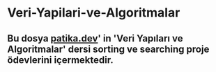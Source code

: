 # Veri-Yapilari-ve-Algoritmalar

## Bu dosya [patika.dev](https://www.patika.dev/tr)' in 'Veri Yapıları ve Algoritmalar' dersi sorting ve searching proje ödevlerini içermektedir.  
